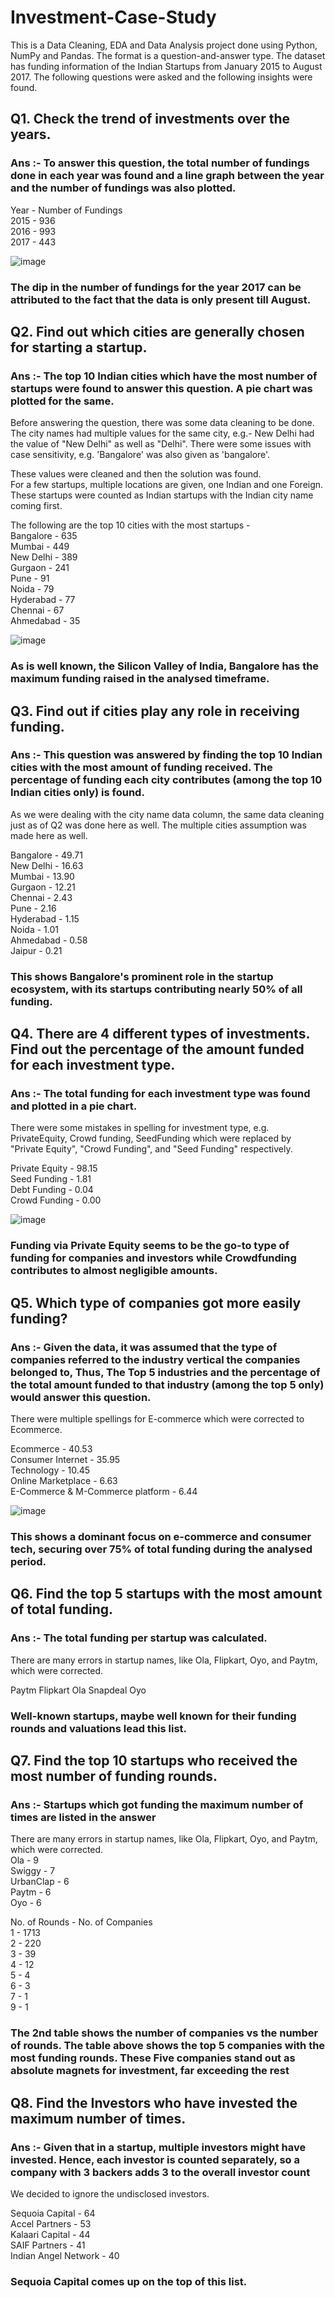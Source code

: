 # Investment-Case-Study

This is a Data Cleaning, EDA and Data Analysis project done using Python, NumPy and Pandas. The format is a question-and-answer type.
The dataset has funding information of the Indian Startups from January 2015 to August 2017.
The following questions were asked and the following insights were found. 

## Q1. Check the trend of investments over the years.

### Ans :- To answer this question, the total number of fundings done in each year was found and  a line graph between the year and the number of fundings was also plotted.

Year - Number of Fundings  
2015 - 936  
2016 - 993  
2017 - 443  

![image](https://github.com/AmartyaBansod/Investment-Case-Study/assets/139859241/53efe8c9-50b4-415e-9b8d-74984702cd69)

### The dip in the number of fundings for the year 2017 can be attributed to the fact that the data is only present till August. 

## Q2. Find out which cities are generally chosen for starting a startup.

### Ans :- The top 10 Indian cities which have the most number of startups were found to answer this question. A pie chart was plotted for the same.

Before answering the question, there was some data cleaning to be done.  
The city names had multiple values for the same city, e.g.- New Delhi had the value of "New Delhi" as well as "Delhi". There were some issues with case sensitivity, e.g. 'Bangalore' was also given as 'bangalore'.  

These values were cleaned and then the solution was found.   
For a few startups, multiple locations are given, one Indian and one Foreign. These startups were counted as Indian startups with the Indian city name coming first.  

The following are the top 10 cities with the most startups -  
Bangalore - 635  
Mumbai - 449  
New Delhi - 389  
Gurgaon - 241  
Pune - 91  
Noida - 79  
Hyderabad - 77  
Chennai - 67  
Ahmedabad - 35  

![image](https://github.com/AmartyaBansod/Investment-Case-Study/assets/139859241/062c25ba-9094-4064-9c2b-330c3a816071)

### As is well known, the Silicon Valley of India, Bangalore has the maximum funding raised in the analysed timeframe. 

## Q3. Find out if cities play any role in receiving funding.

### Ans :- This question was answered by finding the top 10 Indian cities with the most amount of funding received. The percentage of funding each city contributes (among the top 10 Indian cities only) is found.

As we were dealing with the city name data column, the same data cleaning just as of Q2 was done here as well. The multiple cities assumption was made here as well.

Bangalore - 49.71  
New Delhi - 16.63  
Mumbai - 13.90  
Gurgaon - 12.21  
Chennai - 2.43  
Pune - 2.16  
Hyderabad - 1.15  
Noida - 1.01  
Ahmedabad - 0.58  
Jaipur - 0.21  

### This shows Bangalore's prominent role in the startup ecosystem, with its startups contributing nearly 50% of all funding. 

## Q4. There are 4 different types of investments. Find out the percentage of the amount funded for each investment type.

### Ans :- The total funding for each investment type was found and plotted in a pie chart. 

There were some mistakes in spelling for investment type, e.g. PrivateEquity, Crowd funding, SeedFunding which were replaced by "Private Equity", "Crowd Funding", and "Seed Funding" respectively. 

Private Equity - 98.15  
Seed Funding - 1.81  
Debt Funding - 0.04  
Crowd Funding - 0.00  

![image](https://github.com/AmartyaBansod/Investment-Case-Study/assets/139859241/a1e4bfb2-ce82-40bb-ad3a-f650817997b6)


### Funding via Private Equity seems to be the go-to type of funding for companies and investors while Crowdfunding contributes to almost negligible amounts.


## Q5. Which type of companies got more easily funding?

### Ans :- Given the data, it was assumed that the type of companies referred to the industry vertical the companies belonged to, Thus, The Top 5 industries and the percentage of the total amount funded to that industry (among the top 5 only) would answer this question. 

There were multiple spellings for E-commerce which were corrected to Ecommerce.

Ecommerce - 40.53  
Consumer Internet - 35.95  
Technology - 10.45  
Online Marketplace - 6.63  
E-Commerce & M-Commerce platform - 6.44 

![image](https://github.com/AmartyaBansod/Investment-Case-Study/assets/139859241/fe427b17-19a5-40a5-8896-37456323a30b)


### This shows a dominant focus on e-commerce and consumer tech, securing over 75% of total funding during the analysed period. 

## Q6. Find the top 5 startups with the most amount of total funding.

### Ans :- The total funding per startup was calculated. 
There are many errors in startup names, like Ola, Flipkart, Oyo, and Paytm, which were corrected.

Paytm
Flipkart
Ola
Snapdeal
Oyo

### Well-known startups, maybe well known for their funding rounds and valuations lead this list.

## Q7. Find the top 10 startups who received the most number of funding rounds.

### Ans :- Startups which got funding the maximum number of times are listed in the answer
There are many errors in startup names, like Ola, Flipkart, Oyo, and Paytm, which were corrected.  
Ola - 9  
Swiggy - 7  
UrbanClap - 6  
Paytm - 6  
Oyo - 6  

No. of Rounds - No. of Companies  
1    - 1713  
2    - 220  
3    - 39  
4    - 12  
5    - 4  
6    - 3  
7    - 1  
9    - 1  
### The 2nd table shows the number of companies vs the number of rounds. The table above shows the top 5 companies with the most funding rounds. These Five companies stand out as absolute magnets for investment, far exceeding the rest

## Q8. Find the Investors who have invested the maximum number of times.

### Ans :- Given that in a startup, multiple investors might have invested. Hence, each investor is counted separately, so a company with 3 backers adds 3 to the overall investor count
We decided to ignore the undisclosed investors.

Sequoia Capital - 64  
Accel Partners - 53  
Kalaari Capital - 44  
SAIF Partners - 41  
Indian Angel Network - 40  

### Sequoia Capital comes up on the top of this list.



